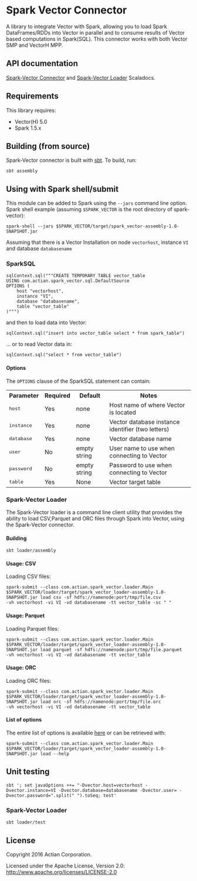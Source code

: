 
# Spark Vector Connector

A library to integrate Vector with Spark, allowing you to load Spark DataFrames/RDDs into Vector in parallel and to consume results of Vector based computations in Spark(SQL).
This connector works with both Vector SMP and VectorH MPP.

## API documentation

[Spark-Vector Connector](http://actiancorp.github.io/spark-vector/#com.actian.spark_vector.package) and [Spark-Vector Loader](http://actiancorp.github.io/spark-vector/loader/#com.actian.spark_vector.loader.package) Scaladocs.

## Requirements

This library requires:
* Vector(H) 5.0
* Spark 1.5.x

## Building (from source)

Spark-Vector connector is built with [sbt](http://www.scala-sbt.org/). To build, run:

    sbt assembly

## Using with Spark shell/submit
This module can be added to Spark using the `--jars` command line option. Spark shell example (assuming `$SPARK_VECTOR` is the root directory of spark-vector):

    spark-shell --jars $SPARK_VECTOR/target/spark_vector-assembly-1.0-SNAPSHOT.jar

Assuming that there is a Vector Installation on node `vectorhost`, instance `VI` and database `databasename`

### SparkSQL

```
sqlContext.sql("""CREATE TEMPORARY TABLE vector_table
USING com.actian.spark_vector.sql.DefaultSource
OPTIONS (
    host "vectorhost",
    instance "VI",
    database "databasename",
    table "vector_table"
)""")
```

and then to load data into Vector:

    sqlContext.sql("insert into vector_table select * from spark_table")

... or to read Vector data in:

    sqlContext.sql("select * from vector_table")

#### Options
The `OPTIONS` clause of the SparkSQL statement can contain:
<table cellpadding="3" cellspacing="3">
 <tr>
    <th>Parameter</th>
    <th>Required</th>
    <th>Default</th>
    <th>Notes</th>
 </tr>
 <tr>
    <td><tt>host</tt></td>
    <td>Yes</td>
    <td>none</td>
    <td>Host name of where Vector is located</td>
 </tr>
 <tr>
    <td><tt>instance</tt></td>
    <td>Yes</td>
    <td>none</td>
    <td>Vector database instance identifier (two letters)</td>
 </tr>
 <tr>
    <td><tt>database</tt></td>
    <td>Yes</td>
    <td>none</td>
    <td>Vector database name</td>
 </tr>
 <tr>
    <td><tt>user</tt></td>
    <td>No</td>
    <td>empty string</td>
   <td>User name to use when connecting to Vector</td>
 </tr>
 <tr>
    <td><tt>password</tt></td>
    <td>No</td>
    <td>empty string</td>
    <td>Password to use when connecting to Vector</td>
 </tr>
 <tr>
    <td><tt>table</tt></td>
    <td>Yes</td>
    <td>None</td>
    <td>Vector target table</td>
 </tr>
</table>

### Spark-Vector Loader

The Spark-Vector loader is a command line client utility that provides the ability to load CSV,Parquet and ORC files through Spark into Vector, using the Spark-Vector connector.

#### Building

    sbt loader/assembly

#### Usage: CSV

Loading CSV files:

```
spark-submit --class com.actian.spark_vector.loader.Main $SPARK_VECTOR/loader/target/spark_vector_loader-assembly-1.0-SNAPSHOT.jar load csv -sf hdfs://namenode:port/tmp/file.csv
-vh vectorhost -vi VI -vd databasename -tt vector_table -sc " "
```

#### Usage: Parquet

Loading Parquet files:

```
spark-submit --class com.actian.spark_vector.loader.Main $SPARK_VECTOR/loader/target/spark_vector_loader-assembly-1.0-SNAPSHOT.jar load parquet -sf hdfs://namenode:port/tmp/file.parquet
-vh vectorhost -vi VI -vd databasename -tt vector_table
```

#### Usage: ORC

Loading ORC files:

```
spark-submit --class com.actian.spark_vector.loader.Main $SPARK_VECTOR/loader/target/spark_vector_loader-assembly-1.0-SNAPSHOT.jar load orc -sf hdfs://namenode:port/tmp/file.orc
-vh vectorhost -vi VI -vd databasename -tt vector_table
```

#### List of options

The entire list of options is available [here](http://actiancorp.github.io/spark-vector/loader/#com.actian.spark_vector.loader.parsers.Args$) or can be retrieved with:

```
spark-submit --class com.actian.spark_vector.loader.Main $SPARK_VECTOR/loader/target/spark_vector_loader-assembly-1.0-SNAPSHOT.jar load --help
```

## Unit testing

    sbt '; set javaOptions ++= "-Dvector.host=vectorhost -Dvector.instance=VI -Dvector.database=databasename -Dvector.user= -Dvector.password=".split(" ").toSeq; test'

### Spark-Vector Loader

    sbt loader/test
        
## License

Copyright 2016 Actian Corporation.

Licensed under the Apache License, Version 2.0: http://www.apache.org/licenses/LICENSE-2.0
